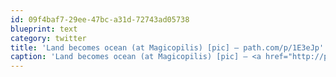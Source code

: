```yaml
---
id: 09f4baf7-29ee-47bc-a31d-72743ad05738
blueprint: text
category: twitter
title: 'Land becomes ocean (at Magicopilis) [pic] — path.com/p/1E3eJp'
caption: 'Land becomes ocean (at Magicopilis) [pic] — <a href="http://path.com/p/1E3eJp" title="http://path.com/p/1E3eJp" class="link link_untco">path.com/p/1E3eJp</a>'
---
```

